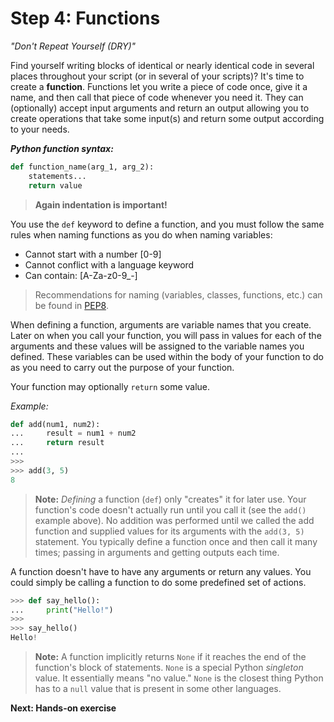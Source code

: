 # Step 4: Functions

_"Don't Repeat Yourself (DRY)"_

Find yourself writing blocks of identical or nearly identical code in several places throughout your script (or in several of your scripts)? It's time to create a **function**. Functions let you write a piece of code once, give it a name, and then call that piece of code whenever you need it. They can (optionally) accept input arguments and return an output allowing you to create operations that take some input(s) and return some output according to your needs.

_**Python function syntax:**_

```python
def function_name(arg_1, arg_2):
    statements...
    return value
```

> **Again indentation is important!**

You use the `def` keyword to define a function, and you must follow the same rules when naming functions as you do when naming variables:

* Cannot start with a number [0-9]
* Cannot conflict with a language keyword
* Can contain: [A-Za-z0-9_-]

> Recommendations for naming (variables, classes, functions, etc.) can be found in [PEP8](https://www.python.org/dev/peps/pep-0008/).

When defining a function, arguments are variable names that you create.  Later on when you call your function, you will pass in values for each of the arguments and these values will be assigned to the variable names you defined.  These variables can be used within the body of your function to do as you need to carry out the purpose of your function.

Your function may optionally `return` some value.

_Example:_

```python
def add(num1, num2):
...     result = num1 + num2
...     return result
...
>>>
>>> add(3, 5)
8
```

> **Note:** _Defining_ a function (`def`) only "creates" it for later use. Your  function's code doesn't actually run until you call it (see the `add()` example above). No addition was performed until we called the add function and supplied values for its arguments with the `add(3, 5)` statement. You typically define a function once and then call it many times; passing in arguments and getting outputs each time.

A function doesn't have to have any arguments or return any values. You could simply be calling a function to do some predefined set of actions.

```python
>>> def say_hello():
...     print("Hello!")
>>>
>>> say_hello()
Hello!
```

> **Note:** A function implicitly returns `None` if it reaches the end of the function's block of statements. `None` is a special Python _singleton_ value. It essentially means "no value." `None` is the closest thing Python has to a `null` value that is present in some other languages.

**Next: Hands-on exercise**
